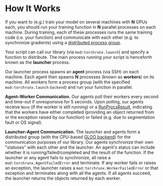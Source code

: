 # How It Works

If you want to (e.g.) train your model on several machines with **N** GPUs each, you should run your training function in **N** parallel processes on each machine. During training, each of these processes runs the same training code (i.e. your function) and communicate with each other (e.g. to synchronize gradients) using a [distributed process group](https://pytorch.org/docs/stable/distributed.html#torch.distributed.init_process_group).

Your script can call our library (via `mod:torchrunx.launch`) and specify a function to distribute. The main process running your script is henceforth known as the **launcher** process.

Our launcher process spawns an **agent** process (via SSH) on each machine. Each agent then spawns **N** processes (known as **workers**) on its machine. All workers form a process group (with the specified `mod:torchrunx.launch` `backend`) and run your function in parallel.

**Agent–Worker Communication.** Our agents poll their workers every second and time-out if unresponsive for 5 seconds. Upon polling, our agents receive `None` (if the worker is still running) or a [RunProcsResult](https://pytorch.org/docs/stable/elastic/multiprocessing.html#torch.distributed.elastic.multiprocessing.api.RunProcsResult), indicating that the workers have either completed (providing an object returned from or the exception raised by our function) or failed (e.g. due to segmentation fault or OS signal).

**Launcher–Agent Communication.** The launcher and agents form a distributed group (with the CPU-based [GLOO backend](https://pytorch.org/docs/stable/distributed.html#backends)) for the communication purposes of our library. Our agents synchronize their own "statuses" with each other and the launcher. An agent's status can include whether it is running/failed/completed and the result of the function. If the launcher or any agent fails to synchronize, all raise a `mod:torchrunx.AgentFailedError` and terminate. If any worker fails or raises an exception, the launcher raises a `mod:torchrunx.WorkerFailedError` or that exception and terminates along with all the agents. If all agents succeed, the launcher returns the objects returned by each worker.
